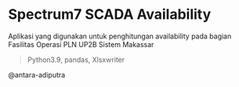 # Spectrum7 SCADA Availability
Aplikasi yang digunakan untuk penghitungan availability pada bagian Fasilitas Operasi PLN UP2B Sistem Makassar

>Python3.9,
>pandas,
>Xlsxwriter

@antara-adiputra
